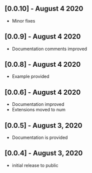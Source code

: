 ## [0.0.10] - August 4 2020

* Minor fixes

## [0.0.9] - August 4 2020

* Documentation comments improved

## [0.0.8] - August 4 2020

* Example provided

## [0.0.6] - August 4 2020

* Documentation improved
* Extensions moved to num

## [0.0.5] - August 3, 2020

* Documentation is provided

## [0.0.4] - August 3, 2020

* initial release to public